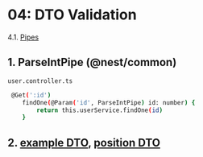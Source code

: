 # 04: DTO Validation
4.1. [Pipes](https://docs.nestjs.com/pipes)
## 1. ParseIntPipe (@nest/common)
`user.controller.ts`
```bash
 @Get(':id')
    findOne(@Param('id', ParseIntPipe) id: number) {
        return this.userService.findOne(id)
    }
```
## 2. [example DTO](https://docs.nestjs.com/controllers#request-payloads), [position DTO](https://docs.nestjs.com/modules#feature-modules)

